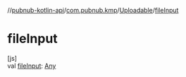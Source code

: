 //[pubnub-kotlin-api](../../../index.md)/[com.pubnub.kmp](../index.md)/[Uploadable](index.md)/[fileInput](file-input.md)

# fileInput

[js]\
val [fileInput](file-input.md): [Any](https://kotlinlang.org/api/core/kotlin-stdlib/kotlin/-any/index.html)
